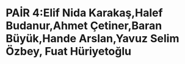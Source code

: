 # PAİR 4:Elif Nida Karakaş,Halef Budanur,Ahmet Çetiner,Baran Büyük,Hande Arslan,Yavuz Selim Özbey, Fuat Hüriyetoğlu

